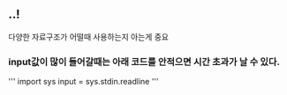 ## ..!
다양한 자료구조가 어떨때 사용하는지 아는게 중요

### input값이 많이 들어갈때는 아래 코드를 안적으면 시간 초과가 날 수 있다.
'''
import sys
input = sys.stdin.readline
'''